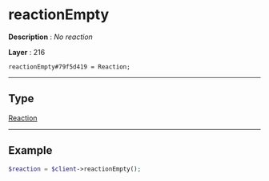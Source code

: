 # reactionEmpty

**Description** : *No reaction*

**Layer** : 216

```tl
reactionEmpty#79f5d419 = Reaction;
```

---

## Type

[Reaction](type/Reaction)

---

## Example

```php
$reaction = $client->reactionEmpty();
```